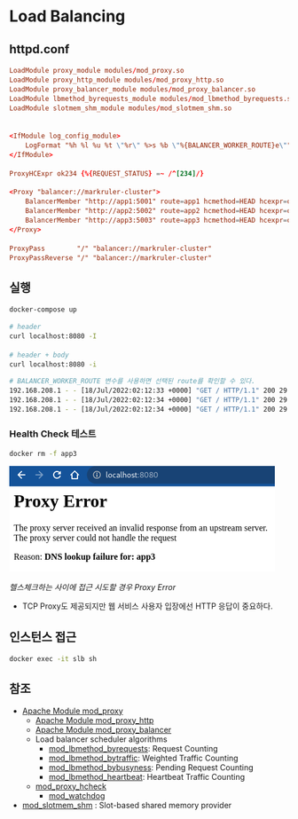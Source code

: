 # Load Balancing

## httpd.conf

```httpd.conf
LoadModule proxy_module modules/mod_proxy.so
LoadModule proxy_http_module modules/mod_proxy_http.so
LoadModule proxy_balancer_module modules/mod_proxy_balancer.so
LoadModule lbmethod_byrequests_module modules/mod_lbmethod_byrequests.so
LoadModule slotmem_shm_module modules/mod_slotmem_shm.so


<IfModule log_config_module>
    LogFormat "%h %l %u %t \"%r\" %>s %b \"%{BALANCER_WORKER_ROUTE}e\"" common
</IfModule>

ProxyHCExpr ok234 {%{REQUEST_STATUS} =~ /^[234]/}

<Proxy "balancer://markruler-cluster">
    BalancerMember "http://app1:5001" route=app1 hcmethod=HEAD hcexpr=ok234 hcinterval=2
    BalancerMember "http://app2:5002" route=app2 hcmethod=HEAD hcexpr=ok234 hcinterval=2
    BalancerMember "http://app3:5003" route=app3 hcmethod=HEAD hcexpr=ok234 hcinterval=2
</Proxy>

ProxyPass        "/" "balancer://markruler-cluster"
ProxyPassReverse "/" "balancer://markruler-cluster"
```

## 실행

```sh
docker-compose up
```

```sh
# header
curl localhost:8080 -I

# header + body
curl localhost:8080 -i
```

```sh
# BALANCER_WORKER_ROUTE 변수를 사용하면 선택된 route를 확인할 수 있다.
192.168.208.1 - - [18/Jul/2022:02:12:33 +0000] "GET / HTTP/1.1" 200 29 "app1"
192.168.208.1 - - [18/Jul/2022:02:12:34 +0000] "GET / HTTP/1.1" 200 29 "app2"
192.168.208.1 - - [18/Jul/2022:02:12:34 +0000] "GET / HTTP/1.1" 200 29 "app3"
```

### Health Check 테스트

```sh
docker rm -f app3
```

![Proxy Error](proxy-error.png)

*헬스체크하는 사이에 접근 시도할 경우 Proxy Error*

- TCP Proxy도 제공되지만 웹 서비스 사용자 입장에선 HTTP 응답이 중요하다.

## 인스턴스 접근

```sh
docker exec -it slb sh
```

## 참조

- [Apache Module mod_proxy](https://httpd.apache.org/docs/trunk/mod/mod_proxy.html)
  - [Apache Module mod_proxy_http](https://httpd.apache.org/docs/2.4/mod/mod_proxy_http.html)
  - [Apache Module mod_proxy_balancer](https://httpd.apache.org/docs/2.4/mod/mod_proxy_balancer.html)
  - Load balancer scheduler algorithms
    - [mod_lbmethod_byrequests](https://httpd.apache.org/docs/trunk/mod/mod_lbmethod_byrequests.html): Request Counting
    - [mod_lbmethod_bytraffic](https://httpd.apache.org/docs/trunk/mod/mod_lbmethod_bytraffic.html): Weighted Traffic Counting
    - [mod_lbmethod_bybusyness](https://httpd.apache.org/docs/trunk/mod/mod_lbmethod_bybusyness.html): Pending Request Counting
    - [mod_lbmethod_heartbeat](https://httpd.apache.org/docs/trunk/mod/mod_lbmethod_heartbeat.html): Heartbeat Traffic Counting
  - [mod_proxy_hcheck]()
    - [mod_watchdog]()
- [mod_slotmem_shm](https://httpd.apache.org/docs/trunk/mod/mod_slotmem_shm.html) : Slot-based shared memory provider
